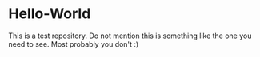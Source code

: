 # Hello-World
This is a test repository. Do not mention this is something like the one you need to see. Most probably you don't :)
